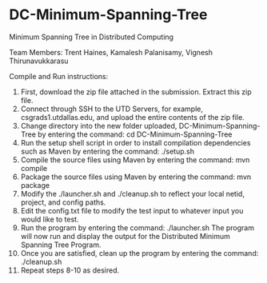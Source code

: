 # DC-Minimum-Spanning-Tree
Minimum Spanning Tree in Distributed Computing

Team Members: Trent Haines, Kamalesh Palanisamy, Vignesh Thirunavukkarasu

Compile and Run instructions:

1. First, download the zip file attached in the submission. Extract this zip file.
2. Connect through SSH to the UTD Servers, for example, csgrads1.utdallas.edu, and upload the entire contents of the zip file.
3. Change directory into the new folder uploaded, DC-Minimum-Spanning-Tree by entering the command: cd DC-Minimum-Spanning-Tree
4. Run the setup shell script in order to install compilation dependencies such as Maven by entering the command: ./setup.sh
5. Compile the source files using Maven by entering the command: mvn compile
6. Package the source files using Maven by entering the command: mvn package
7. Modify the ./launcher.sh and ./cleanup.sh to reflect your local netid, project, and config paths. 
8. Edit the config.txt file to modify the test input to whatever input you would like to test.
9. Run the program by entering the command: ./launcher.sh
The program will now run and display the output for the Distributed Minimum Spanning Tree Program.
10. Once you are satisfied, clean up the program by entering the command: ./cleanup.sh
11. Repeat steps 8-10 as desired.
